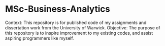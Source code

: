 # MSc-Business-Analytics
Context: This repository is for published code of my assignments and dissertation work from the University of Warwick.
Objective: The purpose of this repository is to inspire improvement to my existing codes, and assist aspiring programmers like myself. 

